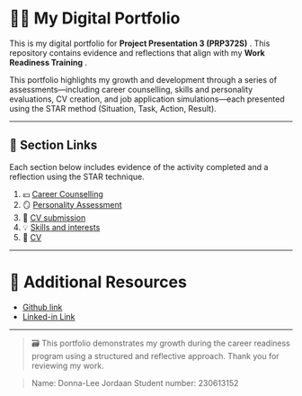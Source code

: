 # 👩‍🎓 My Digital Portfolio


This is my digital portfolio for **Project Presentation 3 (PRP372S)** . This repository contains evidence and reflections that align with my **Work Readiness Training** . 


This portfolio highlights my growth and development through a series of assessments—including career counselling, skills and personality evaluations, CV creation, and job application simulations—each presented using the STAR method (Situation, Task, Action, Result).

****
## 📁 Section Links 

Each section below includes evidence of the activity completed and a reflection using the STAR technique.
1. 💴 [Career Counselling](https://github.com/Donna-LeeJordaan/Digital---Portfolio/blob/cb9f61b2c8ef77e33cbec16b1477dd494b4e2136/career%20counselling.md)
2. 🪞 [Personality Assessment](https://github.com/Donna-LeeJordaan/Digital---Portfolio/blob/cb9f61b2c8ef77e33cbec16b1477dd494b4e2136/personality%20assessment.md)
3. 📝 [CV submission](https://github.com/Donna-LeeJordaan/Digital---Portfolio/blob/cb9f61b2c8ef77e33cbec16b1477dd494b4e2136/CV%20submission.md)
4. 💡 [Skills and interests](https://github.com/Donna-LeeJordaan/Digital---Portfolio/blob/cb9f61b2c8ef77e33cbec16b1477dd494b4e2136/personality%20assessment.md)
5. 📠 [CV](https://github.com/Donna-LeeJordaan/Digital---Portfolio/blob/cb9f61b2c8ef77e33cbec16b1477dd494b4e2136/CV.md)


****
# 📝 Additional Resources
- [Github link](https://github.com/Donna-LeeJordaan)
- [Linked-in Link](www.linkedin.com/in/donna-lee-jordaan-91a353272)

****

> 🗃 This portfolio demonstrates my growth during the career readiness program using a structured and reflective approach. Thank you for reviewing my work.

>Name: Donna-Lee Jordaan Student number: 230613152
